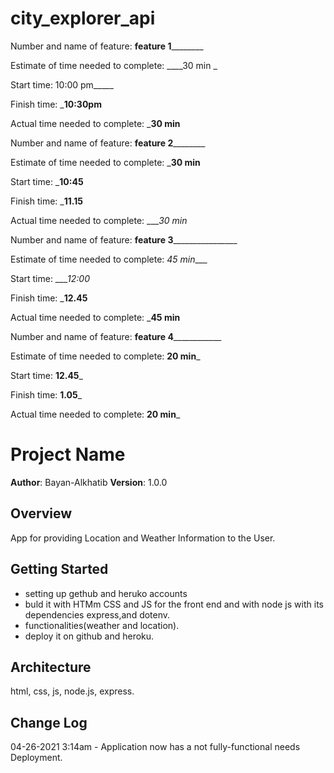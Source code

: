 # city_explorer_api
Number and name of feature: ____________feature 1____________________

Estimate of time needed to complete: ____30 min _

Start time: 10:00 pm_____

Finish time: ___10:30pm__

Actual time needed to complete: ___30 min__


Number and name of feature: ____________feature 2____________________

Estimate of time needed to complete: ___30 min__

Start time: ___10:45__

Finish time: ___11.15__

Actual time needed to complete: ____30 min_


Number and name of feature: ________feature 3________________________

Estimate of time needed to complete: _45 min____

Start time: ____12:00_

Finish time: ___12.45__

Actual time needed to complete: ___45 min__


Number and name of feature: __________feature 4______________________

Estimate of time needed to complete: __20 min___

Start time: __12.45___

Finish time: __1.05___

Actual time needed to complete: __20 min___



# Project Name

**Author**: Bayan-Alkhatib
**Version**: 1.0.0 

## Overview
App for providing Location and Weather Information to the User.
## Getting Started
- setting up gethub and heruko accounts 
- buld it with HTMm CSS and JS for the front end and with node js with its dependencies express,and dotenv.
- functionalities(weather and location).
- deploy it on github and heroku.

## Architecture
html, css, js, node.js, express.
## Change Log

04-26-2021 3:14am - Application now has a not fully-functional needs Deployment.


